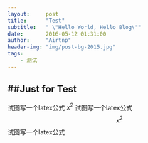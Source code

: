 ```yaml
---
layout:     post
title:      "Test"
subtitle:   " \"Hello World, Hello Blog\""
date:       2016-05-12 01:31:00
author:     "Airtnp"
header-img: "img/post-bg-2015.jpg"
tags:
    - 测试
---
```


##Just for Test
--------
试图写一个latex公式
$x^2$
试图写一个latex公式
$$x^2$$
试图写一个latex公式